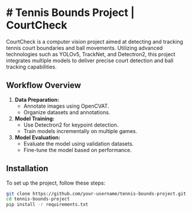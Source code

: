 # # Tennis Bounds Project | CourtCheck
CourtCheck is a computer vision project aimed at detecting and tracking tennis court boundaries and ball movements. Utilizing advanced technologies such as YOLOv5, TrackNet, and Detectron2, this project integrates multiple models to deliver precise court detection and ball tracking capabilities.

## Workflow Overview
1. **Data Preparation:** 
    - Annotate images using OpenCVAT.
    - Organize datasets and annotations.
2. **Model Training:** 
    - Use Detectron2 for keypoint detection.
    - Train models incrementally on multiple games.
3. **Model Evaluation:** 
    - Evaluate the model using validation datasets.
    - Fine-tune the model based on performance.

## Installation
To set up the project, follow these steps:
```bash
git clone https://github.com/your-username/tennis-bounds-project.git
cd tennis-bounds-project
pip install -r requirements.txt

